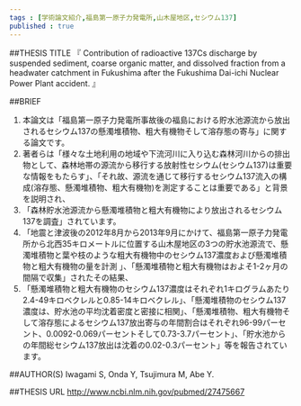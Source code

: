 ```yaml
--- 
tags : [学術論文紹介,福島第一原子力発電所,山木屋地区,セシウム137] 
published : true
---
```


##THESIS TITLE
『
Contribution of radioactive 137Cs discharge by suspended sediment, coarse organic matter, and dissolved fraction from a headwater catchment in Fukushima after the Fukushima Dai-ichi Nuclear Power Plant accident.
』
  
##BRIEF
1. 本論文は「福島第一原子力発電所事故後の福島における貯水池源流から放出されるセシウム137の懸濁堆積物、粗大有機物そして溶存態の寄与」に関する論文です。
1. 著者らは「様々な土地利用の地域や下流河川に入り込む森林河川からの排出物として、森林地帯の源流から移行する放射性セシウム(セシウム137)は重要な情報をもたらす」、「それ故、源流を通じて移行するセシウム137流入の構成(溶存態、懸濁堆積物、粗大有機物)を測定することは重要である」と背景を説明され、  
1. 「森林貯水池源流から懸濁堆積物と粗大有機物により放出されるセシウム137を調査」されています。
1. 「地震と津波後の2012年8月から2013年9月にかけて、福島第一原子力発電所から北西35キロメートルに位置する山木屋地区の3つの貯水池源流で、懸濁堆積物と葉や枝のような粗大有機物中のセシウム137濃度および懸濁堆積物と粗大有機物の量を計測 」、「懸濁堆積物と粗大有機物はおよそ1-2ヶ月の間隔で収集」されたその結果、
1. 「懸濁堆積物と粗大有機物のセシウム137濃度はそれぞれ1キログラムあたり2.4-49キロベクレルと0.85-14キロベクレル」、「懸濁堆積物のセシウム137濃度は、貯水池の平均沈着密度と密接に相関」、「懸濁堆積物、粗大有機物そして溶存態によるセシウム137放出寄与の年間割合はそれぞれ96-99パーセント、0.0092-0.069パーセントそして0.73-3.7パーセント」、「貯水池からの年間総セシウム137放出は沈着の0.02-0.3パーセント」等を報告されています。 




##AUTHOR(S)
Iwagami S, Onda Y, Tsujimura M, Abe Y.
  
##THESIS URL
[
http://www.ncbi.nlm.nih.gov/pubmed/27475667
](
http://www.ncbi.nlm.nih.gov/pubmed/27475667
)